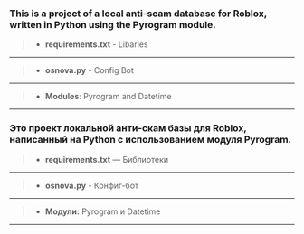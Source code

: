 ### This is a project of a local anti-scam database for Roblox, written in Python using the Pyrogram module.

> * **requirements.txt** - Libaries
___
> * **osnova.py** - Config Bot
___
> * **Modules**: Pyrogram and Datetime
___
### Это проект локальной анти-скам базы для Roblox, написанный на Python с использованием модуля Pyrogram.

> * **requirements.txt** — Библиотеки
___
> * **osnova.py** - Конфиг-бот
___
> * **Модули:** Pyrogram и Datetime
___
